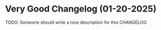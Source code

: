 # Very Good Changelog (01-20-2025)

TODO: Someone should write a nice description for this CHANGELOG
